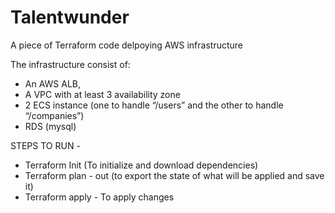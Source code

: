 # Talentwunder
A piece of Terraform code delpoying AWS infrastructure

The infrastructure consist of:
 - An AWS ALB,
 - A VPC with at least 3 availability zone
 - 2 ECS instance (one to handle “/users” and the other to handle “/companies”)
 - RDS (mysql)

STEPS TO RUN - 

- Terraform Init (To initialize and download dependencies)
- Terraform plan - out (to export the state of what will be applied and save it)
- Terraform apply - To apply changes

